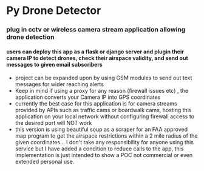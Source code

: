# Py Drone Detector
### plug in cctv or wireless camera stream application allowing drone detection 

#### users can deploy this app as a flask or django server and plugin their camera IP to detect drones, check their airspace validity, and send out messages to given email subscribers

- project can be expanded upon by using GSM modules to send out text messages for wider reaching alerts
- Keep in mind if using a proxy for any reason (firewall issues etc) , the application converts your Camera IP into GPS coordinates
- currently the best case for this application is for camera streams provided by APIs such as traffic cams or boardwalk cams, hosting this application on your local network without configuring firewall access to the desired port will NOT work
- this version is using beautiful soup as a scraper for an FAA approved map program to get the airspace restrictions within a 2 mile radius of the given coordinates... I don't take any responsibility for anyone using this service but I have added a condition to reduce calls to the app, this implementation is just intended to show a POC not commercial or even extended personal use. 
